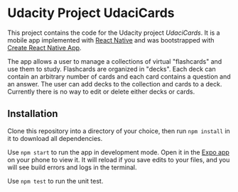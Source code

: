 # Udacity Project UdaciCards

This project contains the code for the Udacity project *UdaciCards*. It is a mobile app implemented with [React Native](https://facebook.github.io/react-native/) and was bootstrapped with [Create React Native App](https://github.com/react-community/create-react-native-app).

The app allows a user to manage a collections of virtual "flashcards" and use them to study. Flashcards are organized in "decks". Each deck can contain an arbitrary number of cards and each card contains a question and an answer. The user can add decks to the collection and cards to a deck. Currently there is no way to edit or delete either decks or cards.

## Installation

Clone this repository into a directory of your choice, then run `npm install` in it to download all dependencies.

Use `npm start` to run the app in development mode. Open it in the [Expo app](https://expo.io) on your phone to view it. It will reload if you save edits to your files, and you will see build errors and logs in the terminal.

Use `npm test` to run the unit test.

